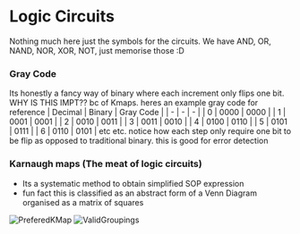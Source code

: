 # Logic Circuits
Nothing much here just the symbols for the circuits. We have AND, OR, NAND, NOR, XOR, NOT, just memorise those :D 

### Gray Code 
Its honestly a fancy way of binary where each increment only flips one bit. WHY IS THIS IMPT?? bc of Kmaps. heres 
an example gray code for reference 
| Decimal | Binary | Gray Code | 
| - | - | - | 
| 0 | 0000 | 0000 |
| 1 | 0001 | 0001 | 
| 2 | 0010 | 0011 | 
| 3 | 0011 | 0010 | 
| 4 | 0100 | 0110 | 
| 5 | 0101 | 0111 | 
| 6 | 0110 | 0101 |
etc etc. notice how each step only require one bit to be flip as opposed to traditional binary. this is good for error detection

### Karnaugh maps (The meat of logic circuits)
* Its a systematic method to obtain simplified SOP expression
* fun fact this is classified as an abstract form of a Venn Diagram organised as a matrix of squares

![PreferedKMap]()
![ValidGroupings]() 
